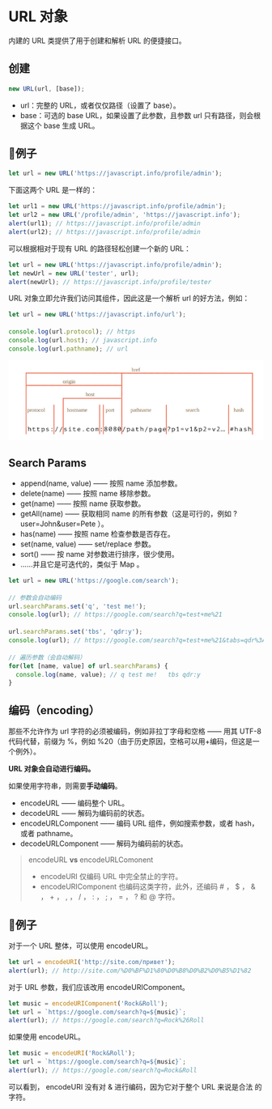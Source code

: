 # URL 对象

内建的 URL 类提供了用于创建和解析 URL 的便捷接口。



## 创建

```js
new URL(url, [base]);
```

- url：完整的 URL，或者仅仅路径（设置了 base）。
- base：可选的 base URL，如果设置了此参数，且参数 url 只有路径，则会根据这个 base 生成 URL。



## 🌰例子

```js
let url = new URL('https://javascript.info/profile/admin');
```

下面这两个 URL 是一样的：

```js
let url1 = new URL('https://javascript.info/profile/admin');
let url2 = new URL('/profile/admin', 'https://javascript.info');
alert(url1); // https://javascript.info/profile/admin
alert(url2); // https://javascript.info/profile/admin
```

可以根据相对于现有 URL 的路径轻松创建一个新的 URL：

```js
let url = new URL('https://javascript.info/profile/admin');
let newUrl = new URL('tester', url);
alert(newUrl); // https://javascript.info/profile/tester
```

URL 对象立即允许我们访问其组件，因此这是一个解析 url 的好方法，例如：

```js
let url = new URL('https://javascript.info/url');

console.log(url.protocol); // https
console.log(url.host); // javascript.info
console.log(url.pathname); // url
```



![image-20221102142402737](.\URL对象.assets\image-20221102142402737.png)



## Search Params

- append(name, value) —— 按照 name 添加参数。
- delete(name) —— 按照 name 移除参数。
- get(name) —— 按照 name 获取参数。
- getAll(name) —— 获取相同 name 的所有参数（这是可行的，例如 ? user=John&user=Pete ）。
- has(name) —— 按照 name 检查参数是否存在。
- set(name, value) —— set/replace 参数。
- sort() —— 按 name 对参数进行排序，很少使用。
- ……并且它是可迭代的，类似于 Map 。

```js
let url = new URL('https://google.com/search');

// 参数会自动编码
url.searchParams.set('q', 'test me!');
console.log(url); // https://google.com/search?q=test+me%21

url.searchParams.set('tbs', 'qdr:y');
console.log(url); // https://google.com/search?q=test+me%21&tabs=qdr%3Ay

// 遍历参数（会自动解码）
for(let [name, value] of url.searchParams) {
  console.log(name, value); // q test me!   tbs qdr:y
}
```



## 编码（encoding）

那些不允许作为 url 字符的必须被编码，例如非拉丁字母和空格 —— 用其 UTF-8 代码代替，前缀为 %，例如 %20（由于历史原因，空格可以用+编码，但这是一个例外）。

**URL 对象会自动进行编码。**

如果使用字符串，则需要**手动编码**。

- encodeURL —— 编码整个 URL。
- decodeURL ——  解码为编码前的状态。
- encodeURLComponent —— 编码 URL 组件，例如搜索参数，或者 hash，或者 pathname。
- decodeURLComponent —— 解码为编码前的状态。

> encodeURL **vs** encodeURLComonent
>
> - encodeURI 仅编码 URL 中完全禁止的字符。
> - encodeURIComponent 也编码这类字符，此外，还编码 # ， $ ， & ， + ， , ， / ， : ， ; ， = ， ? 和 @ 字符。



## 🌰例子

对于一个 URL 整体，可以使用 encodeURL。

```js
let url = encodeURI('http://site.com/привет');
alert(url); // http://site.com/%D0%BF%D1%80%D0%B8%D0%B2%D0%B5%D1%82
```

对于 URL 参数，我们应该改用 encodeURIComponent。

```js
let music = encodeURIComponent('Rock&Roll');
let url = `https://google.com/search?q=${music}`;
alert(url); // https://google.com/search?q=Rock%26Roll
```

如果使用 encodeURL。

```js
let music = encodeURI('Rock&Roll');
let url = `https://google.com/search?q=${music}`;
alert(url); // https://google.com/search?q=Rock&Roll
```

可以看到， encodeURI 没有对 & 进行编码，因为它对于整个 URL 来说是合法 的字符。